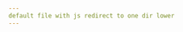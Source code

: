 ```yaml
---
default file with js redirect to one dir lower
---
```

<script>
window.location.replace("/index.md")
</script>
